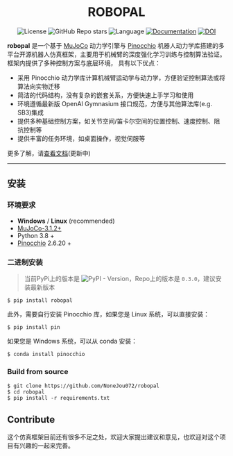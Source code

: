 
<div style="text-align: center;">

# **ROBOPAL**

![License](https://img.shields.io/badge/license-Apache2.0-yellow?style=flat-square) 
![GitHub Repo stars](https://img.shields.io/github/stars/NoneJou072/robopal?style=flat-square&logo=github)
![Language](https://img.shields.io/badge/language-python-brightgreen?style=flat-square)
[![Documentation](https://img.shields.io/badge/documentation-yes-brightgreen?style=flat-square)](https://robopal.readthedocs.io/zh/latest/index.html)
[![DOI](https://zenodo.org/badge/DOI/10.5281/zenodo.11078757.svg)](https://doi.org/10.5281/zenodo.11078757)
</div>

**robopal** 是一个基于 [MuJoCo](http://mujoco.org/) 动力学引擎与 [Pinocchio](https://gepettoweb.laas.fr/doc/stack-of-tasks/pinocchio/master/doxygen-html/index.html) 机器人动力学库搭建的多平台开源机器人仿真框架，主要用于机械臂的深度强化学习训练与控制算法验证。框架内提供了多种控制方案与底层环境，
具有以下优点：
* 采用 Pinocchio 动力学库计算机械臂运动学与动力学，方便验证控制算法或将算法向实物迁移
* 简洁的代码结构，没有复杂的嵌套关系，方便快速上手学习和使用
* 环境遵循最新版 OpenAI Gymnasium 接口规范，方便与其他算法库(e.g. SB3)集成
* 提供多种基础控制方案，如关节空间/笛卡尔空间的位置控制、速度控制、阻抗控制等
* 提供丰富的任务环境，如桌面操作，视觉伺服等

更多了解，请[查看文档](https://robopal.readthedocs.io/)(更新中)

---
## 安装  

### 环境要求

* **Windows** / **Linux** (recommended)
* [MuJoCo-3.1.2+](http://mujoco.org/)
* Python 3.8 +
* [Pinocchio](https://gepettoweb.laas.fr/doc/stack-of-tasks/pinocchio/master/doxygen-html/index.html) 2.6.20 +

### 二进制安装
> 当前PyPi上的版本是 ![PyPI - Version](https://img.shields.io/pypi/v/robopal?style=flat-square)，Repo上的版本是 `0.3.0`，建议安装最新版本

```commandline
$ pip install robopal
```

此外，需要自行安装 Pinocchio 库，如果您是 Linux 系统，可以直接安装：
```commandline
$ pip install pin
```

如果您是 Windows 系统，可以从 conda 安装：
```commandline
$ conda install pinocchio
```

### Build from source
  
   ```commandline
   $ git clone https://github.com/NoneJou072/robopal
   $ cd robopal
   $ pip install -r requirements.txt
   ```

## Contribute
这个仿真框架目前还有很多不足之处，欢迎大家提出建议和意见，也欢迎对这个项目有兴趣的一起来完善。
